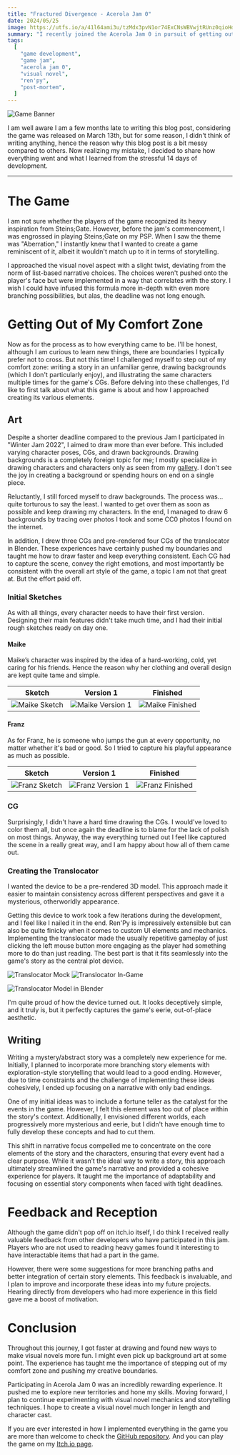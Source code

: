 ```yaml
---
title: "Fractured Divergence - Acerola Jam 0"
date: 2024/05/25
image: https://utfs.io/a/41l64ami3u/tzMdx3pvN1or74ExCNsWBVwjtRUnz0qioHduM2ZcJgFDm93Y
summary: "I recently joined the Acerola Jam 0 in pursuit of getting out of my comfort zone in certain areas... and it worked really well."
tags:
  [
    "game development",
    "game jam",
    "acerola jam 0",
    "visual novel",
    "ren'py",
    "post-mortem",
  ]
---
```


![Game Banner](https://utfs.io/a/41l64ami3u/tzMdx3pvN1orag7s4aQ4dKFf8TY2riwNlJIM7DgoyX5bZEUc)

I am well aware I am a few months late to writing this blog post, considering the game was released on March 13th, but for some reason, I didn't think of writing anything, hence the reason why this blog post is a bit messy compared to others. Now realizing my mistake, I decided to share how everything went and what I learned from the stressful 14 days of development.

---

# The Game

I am not sure whether the players of the game recognized its heavy inspiration from Steins;Gate. However, before the jam's commencement, I was engrossed in playing Steins;Gate on my PSP. When I saw the theme was "Aberration," I instantly knew that I wanted to create a game reminiscent of it, albeit it wouldn't match up to it in terms of storytelling.

I approached the visual novel aspect with a slight twist, deviating from the norm of list-based narrative choices. The choices weren't pushed onto the player's face but were implemented in a way that correlates with the story. I wish I could have infused this formula more in-depth with even more branching possibilities, but alas, the deadline was not long enough.

# Getting Out of My Comfort Zone

Now as for the process as to how everything came to be. I'll be honest, although I am curious to learn new things, there are boundaries I typically prefer not to cross. But not this time! I challenged myself to step out of my comfort zone: writing a story in an unfamiliar genre, drawing backgrounds (which I don't particularly enjoy), and illustrating the same characters multiple times for the game's CGs. Before delving into these challenges, I'd like to first talk about what this game is about and how I approached creating its various elements.

## Art

Despite a shorter deadline compared to the previous Jam I participated in "Winter Jam 2022", I aimed to draw more than ever before. This included varying character poses, CGs, and drawn backgrounds. Drawing backgrounds is a completely foreign topic for me; I mostly specialize in drawing characters and characters only as seen from my [gallery](/gallery). I don't see the joy in creating a background or spending hours on end on a single piece.

Reluctantly, I still forced myself to draw backgrounds. The process was... quite torturous to say the least. I wanted to get over them as soon as possible and keep drawing my characters. In the end, I managed to draw 6 backgrounds by tracing over photos I took and some CC0 photos I found on the internet.

In addition, I drew three CGs and pre-rendered four CGs of the translocator in Blender. These experiences have certainly pushed my boundaries and taught me how to draw faster and keep everything consistent. Each CG had to capture the scene, convey the right emotions, and most importantly be consistent with the overall art style of the game, a topic I am not that great at. But the effort paid off.

### Initial Sketches

As with all things, every character needs to have their first version. Designing their main features didn't take much time, and I had their initial rough sketches ready on day one.

#### Maike

Maike’s character was inspired by the idea of a hard-working, cold, yet caring for his friends. Hence the reason why her clothing and overall design are kept quite tame and simple.

| Sketch                                                                                         | Version 1                                                                                         | Finished                                                                                         |
| ---------------------------------------------------------------------------------------------- | ------------------------------------------------------------------------------------------------- | ------------------------------------------------------------------------------------------------ |
| ![Maike Sketch](https://utfs.io/a/41l64ami3u/tzMdx3pvN1orXleGw9VaYRvPrUjnfxe4JNABy6gzpq05StIO) | ![Maike Version 1](https://utfs.io/a/41l64ami3u/tzMdx3pvN1oravgCEMQ4dKFf8TY2riwNlJIM7DgoyX5bZEUc) | ![Maike Finished](https://utfs.io/a/41l64ami3u/tzMdx3pvN1orTHmPUGiyGPA9x2paoO0efYzwFKUcQTm4hNBr) |

#### Franz

As for Franz, he is someone who jumps the gun at every opportunity, no matter whether it's bad or good. So I tried to capture his playful appearance as much as possible.

| Sketch                                                                                         | Version 1                                                                                         | Finished                                                                                         |
| ---------------------------------------------------------------------------------------------- | ------------------------------------------------------------------------------------------------- | ------------------------------------------------------------------------------------------------ |
| ![Franz Sketch](https://utfs.io/a/41l64ami3u/tzMdx3pvN1orNdp3jMkNGZ5y7iJLXqOmnTu3dlrDhQc8Yp0z) | ![Franz Version 1](https://utfs.io/a/41l64ami3u/tzMdx3pvN1orFmZKzuRS4XrnzCJRBM5W0ljcyEZ7bv8gP9ae) | ![Franz Finished](https://utfs.io/a/41l64ami3u/tzMdx3pvN1orJsfTj4ON06xkHrg8wtXTEG1zC5a7pWF9ePYS) |

### CG

Surprisingly, I didn't have a hard time drawing the CGs. I would've loved to color them all, but once again the deadline is to blame for the lack of polish on most things. Anyway, the way everything turned out I feel like captured the scene in a really great way, and I am happy about how all of them came out.

### Creating the Translocator

I wanted the device to be a pre-rendered 3D model. This approach made it easier to maintain consistency across different perspectives and gave it a mysterious, otherworldly appearance.

Getting this device to work took a few iterations during the development, and I feel like I nailed it in the end. Ren'Py is impressively extensible but can also be quite finicky when it comes to custom UI elements and mechanics. Implementing the translocator made the usually repetitive gameplay of just clicking the left mouse button more engaging as the player had something more to do than just reading. The best part is that it fits seamlessly into the game's story as the central plot device.

![Translocator Mock](https://utfs.io/a/41l64ami3u/tzMdx3pvN1or24JCO7NQ6fISvmysFdqaKr7nXVtLujAhkb5o)
![Translocator In-Game](https://utfs.io/a/41l64ami3u/tzMdx3pvN1or2LHPqUNQ6fISvmysFdqaKr7nXVtLujAhkb5o)

![Translocator Model in Blender](https://utfs.io/a/41l64ami3u/tzMdx3pvN1orlyQ8cHvibc4SB30g5CzvFJUs9T26Wepdy7tn)

I'm quite proud of how the device turned out. It looks deceptively simple, and it truly is, but it perfectly captures the game's eerie, out-of-place aesthetic.

## Writing

Writing a mystery/abstract story was a completely new experience for me. Initially, I planned to incorporate more branching story elements with exploration-style storytelling that would lead to a good ending. However, due to time constraints and the challenge of implementing these ideas cohesively, I ended up focusing on a narrative with only bad endings.

One of my initial ideas was to include a fortune teller as the catalyst for the events in the game. However, I felt this element was too out of place within the story's context. Additionally, I envisioned different worlds, each progressively more mysterious and eerie, but I didn't have enough time to fully develop these concepts and had to cut them.

This shift in narrative focus compelled me to concentrate on the core elements of the story and the characters, ensuring that every event had a clear purpose. While it wasn’t the ideal way to write a story, this approach ultimately streamlined the game's narrative and provided a cohesive experience for players. It taught me the importance of adaptability and focusing on essential story components when faced with tight deadlines.

# Feedback and Reception

Although the game didn't pop off on itch.io itself, I do think I received really valuable feedback from other developers who have participated in this jam. Players who are not used to reading heavy games found it interesting to have interactable items that had a part in the game.

However, there were some suggestions for more branching paths and better integration of certain story elements. This feedback is invaluable, and I plan to improve and incorporate these ideas into my future projects. Hearing directly from developers who had more experience in this field gave me a boost of motivation.

# Conclusion

Throughout this journey, I got faster at drawing and found new ways to make visual novels more fun. I might even pick up background art at some point. The experience has taught me the importance of stepping out of my comfort zone and pushing my creative boundaries.

Participating in Acerola Jam 0 was an incredibly rewarding experience. It pushed me to explore new territories and hone my skills. Moving forward, I plan to continue experimenting with visual novel mechanics and storytelling techniques. I hope to create a visual novel much longer in length and character cast.

If you are ever interested in how I implemented everything in the game you are more than welcome to check the [GitHub repository](https://github.com/thejayduck/acerola-0-jam/). And you can play the game on my [Itch.io page](https://thejayduck.itch.io/fractured-divergence).
